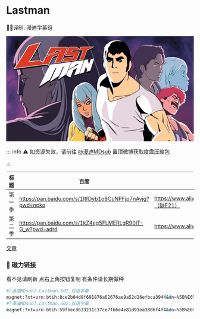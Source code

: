 # Lastman

✍🏻译制: 漫迪字幕组

![c27c2f708104e99d80b813d91059b747_original.jpg](c27c2f708104e99d80b813d91059b747_original.jpg)

::: info
⚠️ 如资源失效，请前往 [@漫迪MDsub](https://weibo.com/weheartcartoons) 置顶微博获取度盘压缩包

:::

| 标题 | 百度 | 阿里 | MDpan |
| --- | --- | --- | --- |
| 第一季 | https://pan.baidu.com/s/1ltfDyb1o8CuNPFjp7nAvjg?pwd=npko | https://www.aliyundrive.com/s/F2BvMXS2q2o（缺E21） | https://mdpan.tk/Lastman |
| 第二季 | https://pan.baidu.com/s/1kZ4eg5FLMERLgR90lT-G_w?pwd=adrd | https://www.aliyundrive.com/s/jL1UadwyuiB | https://mdpan.tk/zh-CN/Lastman/Season%202/ |

[文章](%E6%96%87%E7%AB%A0%207697939a79464db4a01f4b1a3ee3b837.csv)

### 🧲 磁力链接

看不见请刷新 点右上角按钮复制 有条件请长期做种

```bash
#[漫迪MDsub].Lastman.S01.双语字幕
magnet:?xt=urn:btih:8ce2b04d8f691876a62676ae9a52d26efbca3944&dn=%5B%E6%BC%AB%E8%BF%AAMDsub%5D.Lastman.S01.%E5%8F%8C%E8%AF%AD%E5%AD%97%E5%B9%95&tr=http%3A%2F%2Falltorrents.net%3A80%2Fbt%2Fannounce.php&tr=http%3A%2F%2Fbluebird-hd.org%2Fannounce.php&tr=http%3A%2F%2Fwww.thetradersden.org%2Fforums%2Ftracker%2Fannounce.php&tr=http%3A%2F%2Ftracker.trancetraffic.com%3A80%2Fannounce.php&tr=http%3A%2F%2Firrenhaus.dyndns.dk%3A80%2Fannounce.php&tr=http%3A%2F%2F1337.abcvg.info%3A80%2Fannounce&tr=http%3A%2F%2Fbt.beatrice-raws.org%3A80%2Fannounce&tr=http%3A%2F%2Fwww.tribalmixes.com%3A80%2Fannounce.php&tr=http%3A%2F%2Fwww.wareztorrent.com%3A80%2Fannounce
#[漫迪MDsub].Lastman.S02.双语字幕
magnet:?xt=urn:btih:59fbecd633231c37ce7fb6e4e81d91ea3806f4f4&dn=%5B%E6%BC%AB%E8%BF%AAMDsub%5D.Lastman.S02.%E5%8F%8C%E8%AF%AD%E5%AD%97%E5%B9%95&tr=http%3A%2F%2Falltorrents.net%3A80%2Fbt%2Fannounce.php&tr=http%3A%2F%2Fbluebird-hd.org%2Fannounce.php&tr=http%3A%2F%2Fwww.thetradersden.org%2Fforums%2Ftracker%2Fannounce.php&tr=http%3A%2F%2Ftracker.trancetraffic.com%3A80%2Fannounce.php&tr=http%3A%2F%2Firrenhaus.dyndns.dk%3A80%2Fannounce.php&tr=http%3A%2F%2F1337.abcvg.info%3A80%2Fannounce&tr=http%3A%2F%2Fbt.beatrice-raws.org%3A80%2Fannounce&tr=http%3A%2F%2Fwww.tribalmixes.com%3A80%2Fannounce.php&tr=http%3A%2F%2Fwww.wareztorrent.com%3A80%2Fannounce
```